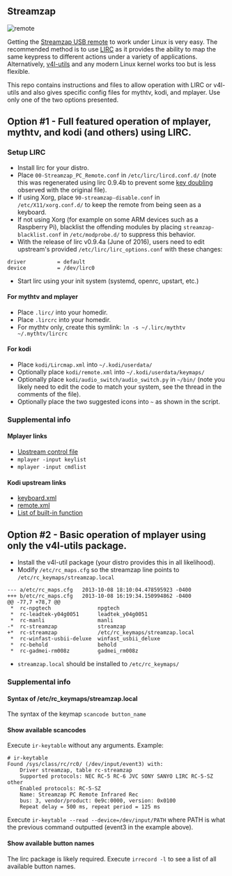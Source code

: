 ## Streamzap
![remote](https://i.postimg.cc/02Yd39dh/photo05.jpg)

Getting the [Streamzap USB remote](http://www.streamzap.com/consumer/pc_remote/index.php) to work under Linux is very easy.  The recommended method is to use [LIRC](http://www.lirc.org) as it provides the ability to map the same keypress to different actions under a variety of applications.  Alternatively, [v4l-utils](http://git.linuxtv.org/v4l-utils.git) and any modern Linux kernel works too but is less flexible.

This repo contains instructions and files to allow operation with LIRC or v4l-utils and also gives specific config files for mythtv, kodi, and mplayer.  Use only one of the two options presented.

## Option #1 - Full featured operation of mplayer, mythtv, and kodi (and others) using LIRC.
### Setup LIRC
* Install lirc for your distro.
* Place `00-Streamzap_PC_Remote.conf` in `/etc/lirc/lircd.conf.d/` (note this was regenerated using lirc 0.9.4b to prevent some [key doubling](https://sourceforge.net/p/lirc/tickets/219/) observed with the original file).
* If using Xorg, place `90-streamzap-disable.conf` in `/etc/X11/xorg.conf.d/` to keep the remote from being seen as a keyboard.
* If not using Xorg (for example on some ARM devices such as a Raspberry Pi), blacklist the offending modules by placing `streamzap-blacklist.conf` in `/etc/modprobe.d/` to suppress this behavior.
* With the release of lirc v0.9.4a (June of 2016), users need to edit upstream's provided `/etc/lirc/lirc_options.conf` with these changes:
```
driver          = default
device          = /dev/lirc0
```
* Start lirc using your init system (systemd, openrc, upstart, etc.)

#### For mythtv and mplayer
* Place `.lirc/` into your homedir.
* Place `.lircrc` into your homedir.
* For mythtv only, create this symlink: `ln -s ~/.lirc/mythtv ~/.mythtv/lircrc`

#### For kodi
* Place `kodi/Lircmap.xml` into `~/.kodi/userdata/`
* Optionally place `kodi/remote.xml` into `~/.kodi/userdata/keymaps/`
* Optionally place `kodi/audio_switch/audio_switch.py` in `~/bin/` (note you likely need to edit the code to match your system, see the thread in the comments of the file).
* Optionally place the two suggested icons into `~` as shown in the script.

### Supplemental info
#### Mplayer links
* [Upstream control file](/etc/mplayer/input.conf)
* `mplayer -input keylist`
* `mplayer -input cmdlist`

#### Kodi upstream links
* [keyboard.xml](https://github.com/xbmc/xbmc/blob/master/system/keymaps/keyboard.xml)
* [remote.xml](https://github.com/xbmc/xbmc/blob/master/system/keymaps/remote.xml)
* [List of built-in function](http://kodi.wiki/view/List_of_built-in_functions)

## Option #2 - Basic operation of mplayer using only the v4l-utils package.
* Install the v4l-util package (your distro provides this in all likelihood).
* Modify `/etc/rc_maps.cfg` so the streamzap line points to `/etc/rc_keymaps/streamzap.local`
```
--- a/etc/rc_maps.cfg	2013-10-08 18:10:04.478595923 -0400
+++ b/etc/rc_maps.cfg	2013-10-08 16:19:34.150994862 -0400
@@ -77,7 +78,7 @@
 *	rc-npgtech               npgtech
 *	rc-leadtek-y04g0051      leadtek_y04g0051
 *	rc-manli                 manli
-*	rc-streamzap             streamzap
+*	rc-streamzap             /etc/rc_keymaps/streamzap.local
 *	rc-winfast-usbii-deluxe  winfast_usbii_deluxe
 *	rc-behold                behold
 *	rc-gadmei-rm008z         gadmei_rm008z
```

* `streamzap.local` should be installed to `/etc/rc_keymaps/`

### Supplemental info
#### Syntax of /etc/rc_keymaps/streamzap.local
The syntax of the keymap `scancode button_name`

#### Show available scancodes
Execute `ir-keytable` without any arguments.  Example:
```
# ir-keytable
Found /sys/class/rc/rc0/ (/dev/input/event3) with:
	Driver streamzap, table rc-streamzap
	Supported protocols: NEC RC-5 RC-6 JVC SONY SANYO LIRC RC-5-SZ other
	Enabled protocols: RC-5-SZ
	Name: Streamzap PC Remote Infrared Rec
	bus: 3, vendor/product: 0e9c:0000, version: 0x0100
	Repeat delay = 500 ms, repeat period = 125 ms
```

Execute `ir-keytable --read --device=/dev/input/PATH` where PATH is what the previous command outputted (event3 in the example above).

#### Show available button names
The lirc package is likely required.  Execute `irrecord -l` to see a list of all available button names.
